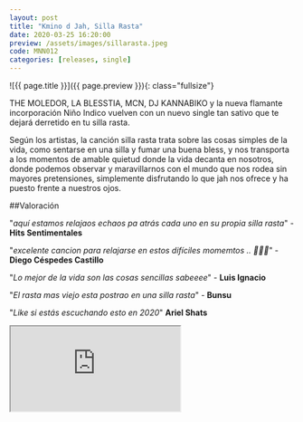 ```yaml
---
layout: post
title: "Kmino d Jah, Silla Rasta"
date: 2020-03-25 16:20:00
preview: /assets/images/sillarasta.jpeg
code: MNN012
categories: [releases, single]
---
```


![{{ page.title }}]({{ page.preview }}){: class="fullsize"}

THE MOLEDOR, LA BLESSTIA, MCN, DJ KANNABIKO y la nueva flamante incorporación Niño Indico vuelven con un nuevo single tan sativo que te dejará derretido en tu silla rasta.

<!--break-->

Según los artistas, la canción silla rasta trata sobre las cosas simples de la vida, como sentarse en una silla y fumar una buena bless, y nos transporta a los momentos de amable quietud donde la vida decanta en nosotros, donde podemos observar y maravillarnos con el mundo que nos rodea sin mayores pretensiones, simplemente disfrutando lo que jah nos ofrece y ha puesto frente a nuestros ojos.

##Valoración

"*aquí estamos relajaos echaos pa atrás cada uno en su propia silla rasta*" - **Hits Sentimentales**

"*excelente cancion para relajarse en estos difíciles momemtos .. 📕📗📒*" - **Diego Céspedes Castillo**

"*Lo mejor de la vida son las cosas sencillas sabeeee*" - **Luis Ignacio**

"*El rasta mas viejo esta postrao en una silla rasta*" - **Bunsu**

"*Like si estás escuchando esto en 2020*" **Ariel Shats**


<div class="youtube-wrapper">
  <iframe src="https://www.youtube.com/embed/UjTtBTTy3-4" allowfullscreen></iframe>
</div>
